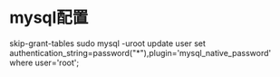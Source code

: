 # mysql配置

skip-grant-tables
sudo mysql -uroot
update user set authentication_string=password("*"),plugin='mysql_native_password' where user='root';
